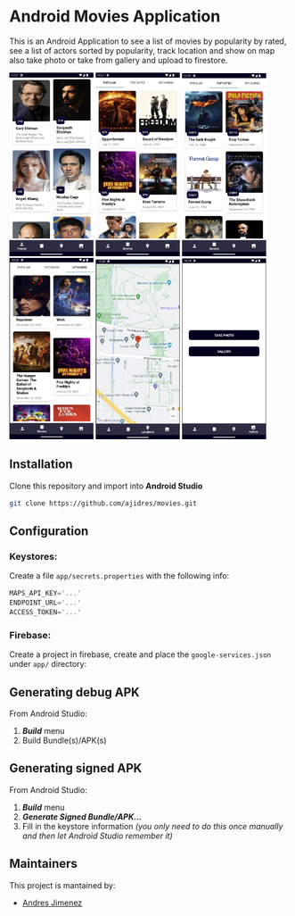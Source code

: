 # Android Movies Application

This is an Android Application to see a list of movies by popularity by rated, see a list of actors sorted by popularity, track location and show on map also take photo or take from gallery and upload to firestore.

<img src='./demo/people.png' width=30%> <img src='./demo/m_popular.png' width=30%>
<img src='./demo/m_rated.png' width=30%> <img src='./demo/m_upcoming.png' width=30%>
<img src='./demo/map.png' width=30%> <img src='./demo/photo.png' width=30%>

## Installation
Clone this repository and import into **Android Studio**
```bash
git clone https://github.com/ajidres/movies.git
```

## Configuration
### Keystores:
Create a file `app/secrets.properties` with the following info:
```gradle
MAPS_API_KEY='...'
ENDPOINT_URL='...'
ACCESS_TOKEN='...'
```

### Firebase:
Create a project in firebase, create and place the `google-services.json` under `app/` directory:


## Generating debug APK
From Android Studio:
1. ***Build*** menu
2. Build Bundle(s)/APK(s)

## Generating signed APK
From Android Studio:
1. ***Build*** menu
2. ***Generate Signed Bundle/APK...***
3. Fill in the keystore information *(you only need to do this once manually and then let Android Studio remember it)*

## Maintainers
This project is mantained by:
* [Andres Jimenez](https://github.com/ajidre)
